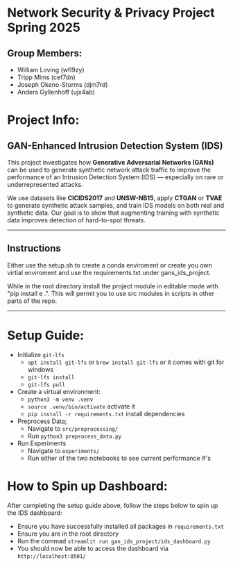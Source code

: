 # Network Security & Privacy Project Spring 2025

## Group Members:

- William Loving (wfl9zy)
- Tripp Mims (cef7dn)
- Joseph Okeno-Storms (djm7rd)
- Anders Gyllenhoff (ujx4ab)

# Project Info:

## GAN-Enhanced Intrusion Detection System (IDS)

This project investigates how **Generative Adversarial Networks (GANs)** can be used to generate synthetic network attack traffic to improve the performance of an Intrusion Detection System (IDS) — especially on rare or underrepresented attacks.

We use datasets like **CICIDS2017** and **UNSW-NB15**, apply **CTGAN** or **TVAE** to generate synthetic attack samples, and train IDS models on both real and synthetic data. Our goal is to show that augmenting training with synthetic data improves detection of hard-to-spot threats.

---

## Instructions

Either use the setup.sh to create a conda enviroment or create you own virtial enviroment and use the requirements.txt under gans_ids_project. 

While in the root directory install the project module in editable mode with "pip install e .". This will permit you to use src modules in scripts in other parts of the repo. 

---

# Setup Guide:

- Initialize `git-lfs`
    - `apt install git-lfs` or `brew install git-lfs` or it comes with git for windows
    - `git-lfs install`
    - `git-lfs pull` 
- Create a virtual environment:
    - `python3 -m venv .venv`
    - `source .venv/bin/activate` activate it
    - `pip install -r requirements.txt` install dependencies
- Preprocess Data;
    - Navigate to `src/preprocessing/`
    - Run `python3 preprocess_data.py`
- Run Experiments
    - Navigate to `experiments/`
    - Run either of the two notebooks to see current performance #'s

# How to Spin up Dashboard:

After completing the setup guide above, follow the steps below to spin up the IDS dashboard:
- Ensure you have successfully installed all packages in `requirements.txt`
- Ensure you are in the root directory
- Run the commad `streamlit run gan_ids_project/ids_dashboard.py`
- You should now be able to access the dashboard via `http://localhost:8501/`
